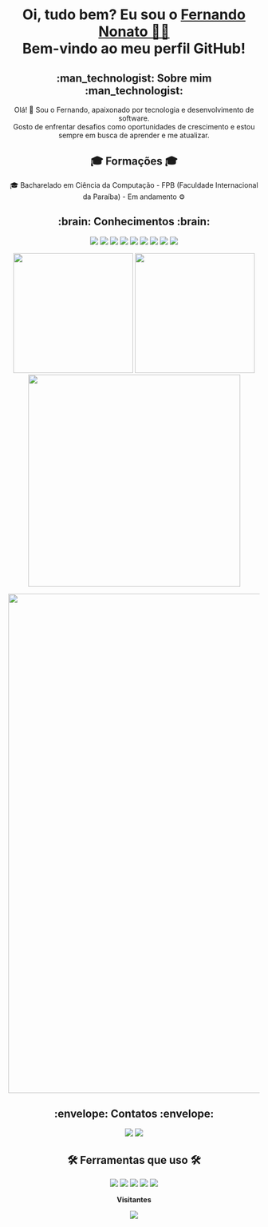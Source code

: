 <h1 align="center">
    Oi, tudo bem? Eu sou o <a href="https://www.linkedin.com/in/fernando-nonato-014974236" target="_blank">Fernando Nonato 🖖🏻</a><br>Bem-vindo ao meu perfil GitHub!
</h1>

<h2 align="center">:man_technologist: Sobre mim :man_technologist:</h2>
<p align="center">
    Olá! 👋 Sou o Fernando, apaixonado por tecnologia e desenvolvimento de software. <br>
    Gosto de enfrentar desafios como oportunidades de crescimento e estou sempre em busca de aprender e me atualizar.
</p>

<h2 align="center">🎓 Formações 🎓</h2>

<ul style="list-style-type: none; padding: 0; text-align: center;">
    <li>🎓 Bacharelado em Ciência da Computação - FPB (Faculdade Internacional da Paraíba) - Em andamento ⚙️</li>
</ul>

<h2 align="center">:brain: Conhecimentos :brain:</h2>
<p align="center">
  <img src="https://img.shields.io/badge/Arduino-00979D?style=for-the-badge&logo=Arduino&logoColor=white"/>
  <img src= "https://img.shields.io/badge/CSS3-1572B6?style=for-the-badge&logo=css3&logoColor=white">
  <img src="https://img.shields.io/badge/GIT-E44C30?style=for-the-badge&logo=git&logoColor=white"/>
  <img src="https://img.shields.io/badge/HTML5-E34F26?style=for-the-badge&logo=html5&logoColor=white"/>
  <img src="https://img.shields.io/badge/JavaScript-F7DF1E?style=for-the-badge&logo=javascript&logoColor=black"/>
  <img src="https://img.shields.io/badge/jQuery-0769AD?style=for-the-badge&logo=jquery&logoColor=white"/>
  <img src="https://img.shields.io/badge/MySQL-005C84?style=for-the-badge&logo=mysql&logoColor=white"/>
  <img src="https://img.shields.io/badge/PHP-777BB4?style=for-the-badge&logo=php&logoColor=white"/>
  <img src="https://img.shields.io/badge/Laravel-FF2D20?style=for-the-badge&logo=laravel&logoColor=white"/>
</p>

<p align="center">    
  <img src="https://github-readme-stats.vercel.app/api/top-langs/?username=cyberfn&layout=compact&langs_count=20&theme=midnight-purple" height="240"/>
  <img src="https://github-readme-stats.vercel.app/api?username=cyberfn&show_icons=true&theme=midnight-purple" height="240"/>
  <img width="425" src="https://streak-stats.demolab.com/?user=cyberfn&theme=midnight-purple"/>
    <p align="center">
  <a href="https://github.com/ryo-ma/cyberfn"title="repositório de troféus">
    <div style="text-align: center;">
  <img width="1000" src="https://github-profile-trophy.vercel.app/?username=cyberfn&column=8&theme=darkhub&no-frame=true&no-bg=true">
</div>
  </a>
</p>

<h2 align="center">:envelope: Contatos :envelope:</h2>
<p align="center">
<a href = "mailto:fernandononatocco@gmail.com"><img src="https://img.shields.io/badge/Gmail-D14836?style=for-the-badge&logo=gmail&logoColor=white" target=" _blank"></a>
<a href="https://www.linkedin.com/in/fernando-nonato-014974236" target="_blank"><img src="https://img.shields.io/badge/-LinkedIn-%230077B5?style=for-the-badge&logo=linkedin&logoColor=white" target="_blank"></a>   
</p>

<h2 align="center"> 🛠 Ferramentas que uso 🛠 </h2>
<p align="center">
<img src="https://img.shields.io/badge/Arduino_IDE-00979D?style=for-the-badge&logo=arduino&logoColor=white"/>
<img src = "https://img.shields.io/badge/Eclipse-2C2255?style=for-the-badge&logo=eclipse&logoColor=white">
<img src ="https://img.shields.io/badge/Figma-F24E1E?style=for-the-badge&logo=figma&logoColor=white"/>
<img src="https://img.shields.io/badge/Notion-000000?style=for-the-badge&logo=notion&logoColor=white"/>
<img src = "https://img.shields.io/badge/Visual_Studio-5C2D91?style=for-the-badge&logo=visual%20studio&logoColor=white">
</p>

<p align="center"><b>Visitantes</b></p>  
<p align="center"><img align="center" src="https://profile-counter.glitch.me/{Cyberfn}/count.svg" /></p>
